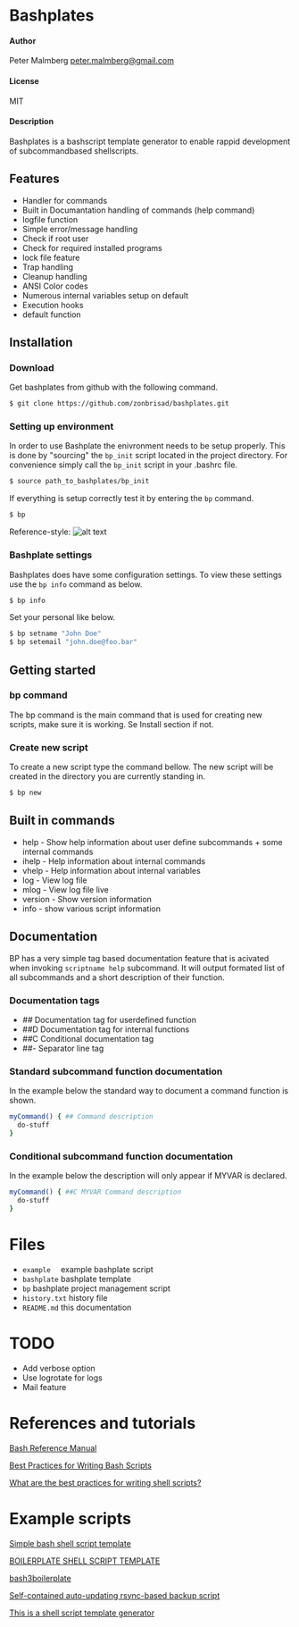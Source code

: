 
# Bashplates	

#### Author 
Peter Malmberg  <peter.malmberg@gmail.com>
#### License
MIT
#### Description
Bashplates is a bashscript template generator to enable rappid development of
subcommandbased shellscripts.

## Features
- Handler for commands
- Built in Documantation handling of commands (help command)
- logfile function
- Simple error/message handling
- Check if root user
- Check for required installed programs
- lock file feature
- Trap handling
- Cleanup handling
- ANSI Color codes
- Numerous internal variables setup on default
- Execution hooks
- default function


## Installation

### Download

Get bashplates from github with the following command.

```bash
$ git clone https://github.com/zonbrisad/bashplates.git
```

### Setting up environment

In order to use Bashplate the enivronment needs to be setup properly.
This is done by "sourcing" the `bp_init` script located in the project directory. For convenience
simply call the `bp_init` script in your .bashrc file.

```bash
$ source path_to_bashplates/bp_init
```

If everything is setup correctly test it by entering the `bp` command.
```bash
$ bp
```
Reference-style: 
![alt text][bp]

[bp]: https://github.com/zonbrisad/bashplates/doc/bp.png "bp command"


### Bashplate settings
Bashplates does have some configuration settings. To view these settings use the `bp info` command as below.

```bash
$ bp info
```

Set your personal like below.

```bash
$ bp setname "John Doe"
$ bp setemail "john.doe@foo.bar"
```

## Getting started

### bp command
The bp command is the main command that is used for creating new scripts, make sure it is working. Se Install section if not.

### Create new script

To create a new script type the command bellow.  The new script will
be created in the directory you are currently standing in.

```bash
$ bp new
```

## Built in commands
- help    - Show help information about user define subcommands + some internal commands
- ihelp   - Help information about internal commands
- vhelp   - Help information about internal variables
- log     - View log file
- mlog    - View log file live
- version - Show version information
- info    - show various script information 
 
## Documentation

BP has a very simple tag based documentation feature that is acivated 
when invoking `scriptname help` subcommand. It will output formated list of all subcommands
and a short description of their function.
 
### Documentation tags
- *##*    Documentation tag for userdefined function
- ##D   Documentation tag for internal functions
- ##C   Conditional documentation tag
- ##-   Separator line tag


### Standard subcommand function documentation
In the example below the standard way to document a command function is shown.

```bash
myCommand() { ## Command description
  do-stuff
}
```

### Conditional subcommand function documentation
In the example below the description will only appear if MYVAR is declared.

```bash
myCommand() { ##C MYVAR Command description
  do-stuff
}
```


# Files
 - `example  ` example bashplate script
 - `bashplate` bashplate template
 - `bp`        bashplate project management script
 - `history.txt` history file 
 - `README.md` this documentation

# TODO
- Add verbose option
- Use logrotate for logs
- Mail feature

# References and tutorials

[Bash Reference Manual](https://www.gnu.org/software/bash/manual/bash.html#Programmable-Completion)

[Best Practices for Writing Bash Scripts](http://kvz.io/blog/2013/11/21/bash-best-practices/)

[What are the best practices for writing shell scripts?](https://www.quora.com/What-are-the-best-practices-for-writing-shell-scripts)


# Example scripts

[Simple bash shell script template](https://gist.github.com/KylePDavis/3901321)

[BOILERPLATE SHELL SCRIPT TEMPLATE](http://natelandau.com/boilerplate-shell-script-template/)

[bash3boilerplate](https://github.com/kvz/bash3boilerplate/blob/master/main.sh)

[Self-contained auto-updating rsync-based backup script](https://gist.github.com/KylePDavis/3f8c511838a36f2528d7)

[This is a shell script template generator](http://linuxcommand.org/lc3_new_script.php)

